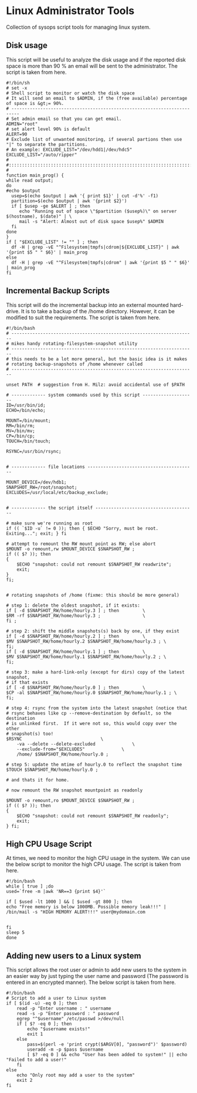 # Linux Administrator Tools
Collection of sysops script tools for managing linux system.

## Disk usage
This script will be useful to analyze the disk usage and if the reported disk space is more than 90 % an email will be sent to the administrator. The script is taken from here.

```
#!/bin/sh
# set -x
# Shell script to monitor or watch the disk space
# It will send an email to $ADMIN, if the (free available) percentage of space is &gt;= 90%.
# -------------------------------------------------------------------------
# Set admin email so that you can get email.
ADMIN="root"
# set alert level 90% is default
ALERT=90
# Exclude list of unwanted monitoring, if several partions then use "|" to separate the partitions.
# An example: EXCLUDE_LIST="/dev/hdd1|/dev/hdc5"
EXCLUDE_LIST="/auto/ripper"
#
#::::::::::::::::::::::::::::::::::::::::::::::::::::::::::::::::::::::::::::::::::::::::::::::::::::::::
#
function main_prog() {
while read output;
do
#echo $output
  usep=$(echo $output | awk '{ print $1}' | cut -d'%' -f1)
  partition=$(echo $output | awk '{print $2}')
  if [ $usep -ge $ALERT ] ; then
     echo "Running out of space \"$partition ($usep%)\" on server $(hostname), $(date)" | \
     mail -s "Alert: Almost out of disk space $usep%" $ADMIN
  fi
done
}
if [ "$EXCLUDE_LIST" != "" ] ; then
  df -H | grep -vE "^Filesystem|tmpfs|cdrom|${EXCLUDE_LIST}" | awk '{print $5 " " $6}' | main_prog
else
  df -H | grep -vE "^Filesystem|tmpfs|cdrom" | awk '{print $5 " " $6}' | main_prog
fi
```
## Incremental Backup Scripts

This script will do the incremental backup into an external mounted hard-drive. It is to take a backup of the /home directory. However, it can be modified to suit the requirements. The script is taken from here.

```
#!/bin/bash
# ----------------------------------------------------------------------
# mikes handy rotating-filesystem-snapshot utility
# ----------------------------------------------------------------------
# this needs to be a lot more general, but the basic idea is it makes
# rotating backup-snapshots of /home whenever called
# ----------------------------------------------------------------------

unset PATH  # suggestion from H. Milz: avoid accidental use of $PATH

# ------------- system commands used by this script --------------------
ID=/usr/bin/id;
ECHO=/bin/echo;

MOUNT=/bin/mount;
RM=/bin/rm;
MV=/bin/mv;
CP=/bin/cp;
TOUCH=/bin/touch;

RSYNC=/usr/bin/rsync;


# ------------- file locations -----------------------------------------

MOUNT_DEVICE=/dev/hdb1;
SNAPSHOT_RW=/root/snapshot;
EXCLUDES=/usr/local/etc/backup_exclude;


# ------------- the script itself --------------------------------------

# make sure we're running as root
if (( `$ID -u` != 0 )); then { $ECHO "Sorry, must be root.  Exiting..."; exit; } fi

# attempt to remount the RW mount point as RW; else abort
$MOUNT -o remount,rw $MOUNT_DEVICE $SNAPSHOT_RW ;
if (( $? )); then
{
    $ECHO "snapshot: could not remount $SNAPSHOT_RW readwrite";
    exit;
}
fi;


# rotating snapshots of /home (fixme: this should be more general)

# step 1: delete the oldest snapshot, if it exists:
if [ -d $SNAPSHOT_RW/home/hourly.3 ] ; then         \
$RM -rf $SNAPSHOT_RW/home/hourly.3 ;                \
fi ;

# step 2: shift the middle snapshots(s) back by one, if they exist
if [ -d $SNAPSHOT_RW/home/hourly.2 ] ; then         \
$MV $SNAPSHOT_RW/home/hourly.2 $SNAPSHOT_RW/home/hourly.3 ; \
fi;
if [ -d $SNAPSHOT_RW/home/hourly.1 ] ; then         \
$MV $SNAPSHOT_RW/home/hourly.1 $SNAPSHOT_RW/home/hourly.2 ; \
fi;

# step 3: make a hard-link-only (except for dirs) copy of the latest snapshot,
# if that exists
if [ -d $SNAPSHOT_RW/home/hourly.0 ] ; then         \
$CP -al $SNAPSHOT_RW/home/hourly.0 $SNAPSHOT_RW/home/hourly.1 ; \
fi;

# step 4: rsync from the system into the latest snapshot (notice that
# rsync behaves like cp --remove-destination by default, so the destination
# is unlinked first.  If it were not so, this would copy over the other
# snapshot(s) too!
$RSYNC                              \
    -va --delete --delete-excluded              \
    --exclude-from="$EXCLUDES"              \
    /home/ $SNAPSHOT_RW/home/hourly.0 ;

# step 5: update the mtime of hourly.0 to reflect the snapshot time
$TOUCH $SNAPSHOT_RW/home/hourly.0 ;

# and thats it for home.

# now remount the RW snapshot mountpoint as readonly

$MOUNT -o remount,ro $MOUNT_DEVICE $SNAPSHOT_RW ;
if (( $? )); then
{
    $ECHO "snapshot: could not remount $SNAPSHOT_RW readonly";
    exit;
} fi;
```

## High CPU Usage Script

At times, we need to monitor the high CPU usage in the system. We can use the below script to monitor the high CPU usage. The script is taken from here.

```
#!/bin/bash
while [ true ] ;do
used=`free -m |awk 'NR==3 {print $4}'`

if [ $used -lt 1000 ] && [ $used -gt 800 ]; then
echo "Free memory is below 1000MB. Possible memory leak!!!" | /bin/mail -s "HIGH MEMORY ALERT!!!" user@mydomain.com


fi
sleep 5
done
```

## Adding new users to a Linux system

This script allows the root user or admin to add new users to the system in an easier way by just typing the user name and password (The password is entered in an encrypted manner). The below script is taken from here.

```
#!/bin/bash
# Script to add a user to Linux system
if [ $(id -u) -eq 0 ]; then
    read -p "Enter username : " username
    read -s -p "Enter password : " password
    egrep "^$username" /etc/passwd >/dev/null
    if [ $? -eq 0 ]; then
        echo "$username exists!"
        exit 1
    else
        pass=$(perl -e 'print crypt($ARGV[0], "password")' $password)
        useradd -m -p $pass $username
        [ $? -eq 0 ] && echo "User has been added to system!" || echo "Failed to add a user!"
    fi
else
    echo "Only root may add a user to the system"
    exit 2
fi
```

